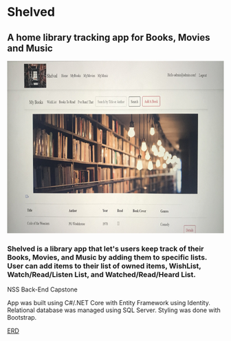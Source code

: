 # Shelved 
## A home library tracking app for Books, Movies and Music
<img src="https://github.com/laurenelizamax/Shelved/blob/master/shelved.jpg" alt="shelved" width="700" height="400">

###  Shelved is a library app that let's users keep track of their Books, Movies, and Music by adding them to specific lists. User can add items to their list of owned items, WishList, Watch/Read/Listen List, and  Watched/Read/Heard List.
 NSS Back-End Capstone

 App was built using C#/.NET Core with Entity Framework using Identity. Relational database was managed using SQL Server. Styling was done with Bootstrap.


[ERD](https://github.com/laurenelizamax/Shelved/blob/master/backendCapstone.pdf) <br />
